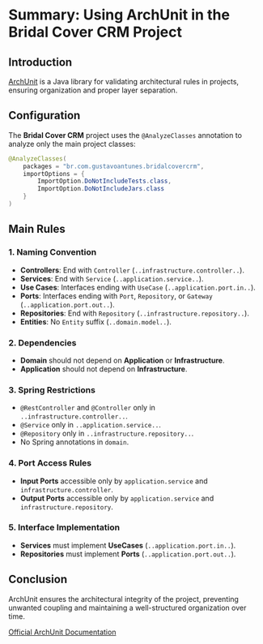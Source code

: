 # Summary: Using ArchUnit in the Bridal Cover CRM Project

## Introduction
[ArchUnit](https://www.archunit.org/) is a Java library for validating architectural rules in projects, ensuring organization and proper layer separation.

## Configuration
The **Bridal Cover CRM** project uses the `@AnalyzeClasses` annotation to analyze only the main project classes:

```java
@AnalyzeClasses(
    packages = "br.com.gustavoantunes.bridalcovercrm",
    importOptions = {
        ImportOption.DoNotIncludeTests.class,
        ImportOption.DoNotIncludeJars.class
    }
)
```

## Main Rules

### 1. Naming Convention
- **Controllers**: End with `Controller` (`..infrastructure.controller..`).
- **Services**: End with `Service` (`..application.service..`).
- **Use Cases**: Interfaces ending with `UseCase` (`..application.port.in..`).
- **Ports**: Interfaces ending with `Port`, `Repository`, or `Gateway` (`..application.port.out..`).
- **Repositories**: End with `Repository` (`..infrastructure.repository..`).
- **Entities**: No `Entity` suffix (`..domain.model..`).

### 2. Dependencies
- **Domain** should not depend on **Application** or **Infrastructure**.
- **Application** should not depend on **Infrastructure**.

### 3. Spring Restrictions
- `@RestController` and `@Controller` only in `..infrastructure.controller..`.
- `@Service` only in `..application.service..`.
- `@Repository` only in `..infrastructure.repository..`.
- No Spring annotations in `domain`.

### 4. Port Access Rules
- **Input Ports** accessible only by `application.service` and `infrastructure.controller`.
- **Output Ports** accessible only by `application.service` and `infrastructure.repository`.

### 5. Interface Implementation
- **Services** must implement **UseCases** (`..application.port.in..`).
- **Repositories** must implement **Ports** (`..application.port.out..`).

## Conclusion
ArchUnit ensures the architectural integrity of the project, preventing unwanted coupling and maintaining a well-structured organization over time.

[Official ArchUnit Documentation](https://www.archunit.org/)

